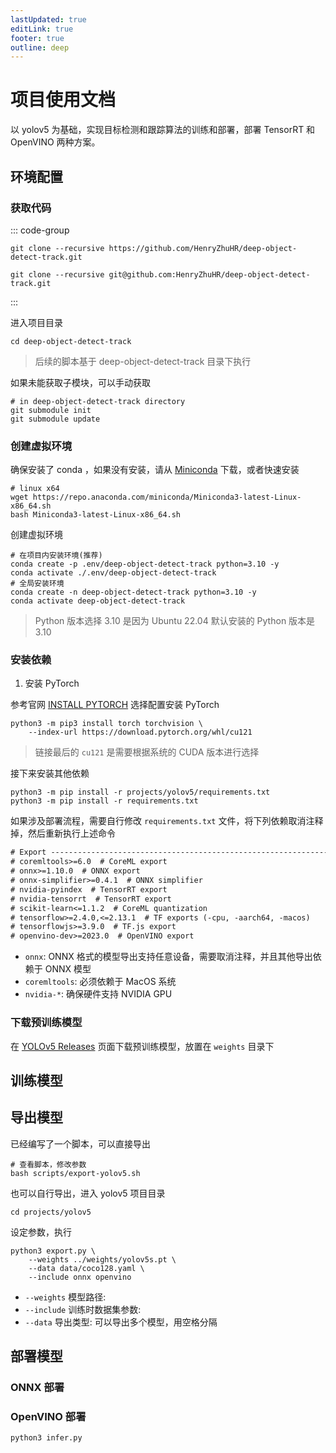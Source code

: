 ```yaml
---
lastUpdated: true
editLink: true
footer: true
outline: deep
---
```


# 项目使用文档


以 yolov5 为基础，实现目标检测和跟踪算法的训练和部署，部署 TensorRT 和 OpenVINO 两种方案。

## 环境配置

### 获取代码

::: code-group
```shell [HTTP]
git clone --recursive https://github.com/HenryZhuHR/deep-object-detect-track.git
```
```shell [SSH]
git clone --recursive git@github.com:HenryZhuHR/deep-object-detect-track.git
```
::: 

进入项目目录

```shell
cd deep-object-detect-track
```

> 后续的脚本基于 deep-object-detect-track 目录下执行

如果未能获取子模块，可以手动获取
```shell
# in deep-object-detect-track directory
git submodule init
git submodule update
```

### 创建虚拟环境

确保安装了 conda ，如果没有安装，请从 [Miniconda](https://docs.anaconda.com/free/miniconda/index.html) 下载，或者快速安装
  
```shell
# linux x64
wget https://repo.anaconda.com/miniconda/Miniconda3-latest-Linux-x86_64.sh
bash Miniconda3-latest-Linux-x86_64.sh
```

创建虚拟环境
```shell
# 在项目内安装环境(推荐)
conda create -p .env/deep-object-detect-track python=3.10 -y
conda activate ./.env/deep-object-detect-track
# 全局安装环境
conda create -n deep-object-detect-track python=3.10 -y
conda activate deep-object-detect-track
```
> Python 版本选择 3.10 是因为 Ubuntu 22.04 默认安装的 Python 版本是 3.10

### 安装依赖

1. 安装 PyTorch

参考官网 [INSTALL PYTORCH](https://pytorch.org/get-started/locally/) 选择配置安装 PyTorch

```shell
python3 -m pip3 install torch torchvision \
    --index-url https://download.pytorch.org/whl/cu121
```
> 链接最后的 `cu121` 是需要根据系统的 CUDA 版本进行选择

接下来安装其他依赖

```shell
python3 -m pip install -r projects/yolov5/requirements.txt
python3 -m pip install -r requirements.txt
```

如果涉及部署流程，需要自行修改 `requirements.txt` 文件，将下列依赖取消注释掉，然后重新执行上述命令

```txt
# Export ----------------------------------------------------------------------
# coremltools>=6.0  # CoreML export
# onnx>=1.10.0  # ONNX export
# onnx-simplifier>=0.4.1  # ONNX simplifier
# nvidia-pyindex  # TensorRT export
# nvidia-tensorrt  # TensorRT export
# scikit-learn<=1.1.2  # CoreML quantization
# tensorflow>=2.4.0,<=2.13.1  # TF exports (-cpu, -aarch64, -macos)
# tensorflowjs>=3.9.0  # TF.js export
# openvino-dev>=2023.0  # OpenVINO export
```
- `onnx`: ONNX 格式的模型导出支持任意设备，需要取消注释，并且其他导出依赖于 ONNX 模型
- `coremltools`: 必须依赖于 MacOS 系统
- `nvidia-*`: 确保硬件支持 NVIDIA GPU

### 下载预训练模型

在 [YOLOv5 Releases](https://github.com/ultralytics/yolov5/releases) 页面下载预训练模型，放置在 `weights` 目录下


## 训练模型

## 导出模型

已经编写了一个脚本，可以直接导出

```shell
# 查看脚本，修改参数
bash scripts/export-yolov5.sh
```

也可以自行导出，进入 yolov5 项目目录

```shell
cd projects/yolov5
```
设定参数，执行
```shell
python3 export.py \
    --weights ../weights/yolov5s.pt \
    --data data/coco128.yaml \
    --include onnx openvino 
```
- `--weights` 模型路径:
- `--include` 训练时数据集参数:
- `--data` 导出类型: 可以导出多个模型，用空格分隔

## 部署模型

### ONNX 部署
### OpenVINO 部署

```shell
python3 infer.py
```

